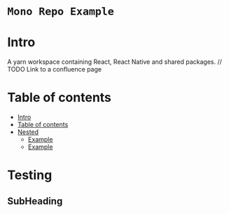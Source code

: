 # `Mono Repo Example`
Intro
=================
A yarn workspace containing React, React Native and shared packages. 
// TODO Link to a confluence page

Table of contents
=================
<!--ts-->
   * [Intro](#intro)
   * [Table of contents](#table-of-contents)
   * [Nested](#nested)
      * [Example](#example)
      * [Example](#example)
<!--te-->

Testing
=================

SubHeading
-----------

